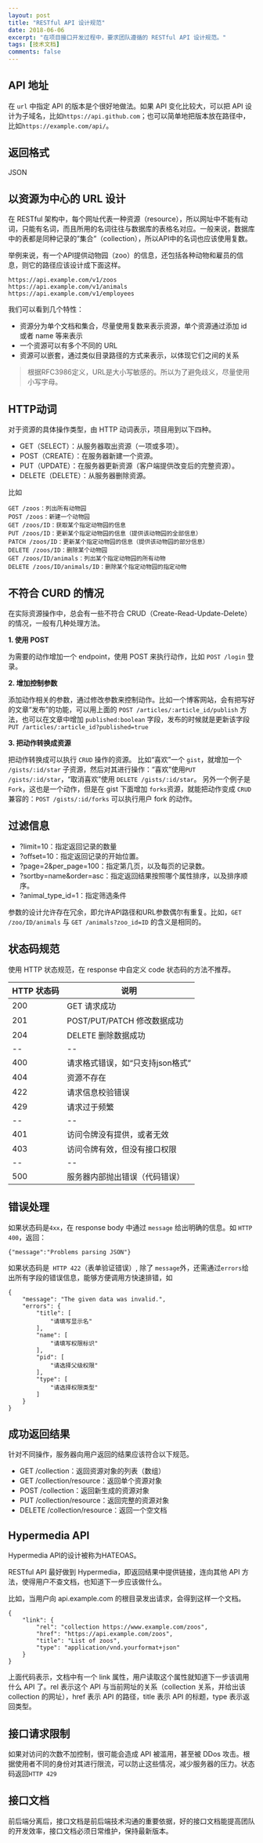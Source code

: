 ```yaml
---
layout: post
title: "RESTful API 设计规范"
date: 2018-06-06
excerpt: "在项目接口开发过程中，要求团队遵循的 RESTful API 设计规范。"
tags: [技术文档]
comments: false
---
```

## API 地址

在 ``url`` 中指定 API 的版本是个很好地做法。如果 API 变化比较大，可以把 API 设计为子域名，比如``https://api.github.com``；也可以简单地把版本放在路径中，比如``https://example.com/api/``。



## 返回格式

JSON



## 以资源为中心的 URL 设计

在 RESTful 架构中，每个网址代表一种资源（resource），所以网址中不能有动词，只能有名词，而且所用的名词往往与数据库的表格名对应。一般来说，数据库中的表都是同种记录的”集合”（collection），所以API中的名词也应该使用复数。

举例来说，有一个API提供动物园（zoo）的信息，还包括各种动物和雇员的信息，则它的路径应该设计成下面这样。
```
https://api.example.com/v1/zoos
https://api.example.com/v1/animals
https://api.example.com/v1/employees
```
我们可以看到几个特性：
 - 资源分为单个文档和集合，尽量使用复数来表示资源，单个资源通过添加 id 或者 name 等来表示
 - 一个资源可以有多个不同的 URL
 - 资源可以嵌套，通过类似目录路径的方式来表示，以体现它们之间的关系
> 根据RFC3986定义，URL是大小写敏感的。所以为了避免歧义，尽量使用小写字母。



## HTTP动词

对于资源的具体操作类型，由 HTTP 动词表示，项目用到以下四种。

- GET（SELECT）：从服务器取出资源（一项或多项）。
- POST（CREATE）：在服务器新建一个资源。
- PUT（UPDATE）：在服务器更新资源（客户端提供改变后的完整资源）。
- DELETE（DELETE）：从服务器删除资源。

比如
```
GET /zoos：列出所有动物园
POST /zoos：新建一个动物园
GET /zoos/ID：获取某个指定动物园的信息
PUT /zoos/ID：更新某个指定动物园的信息（提供该动物园的全部信息）
PATCH /zoos/ID：更新某个指定动物园的信息（提供该动物园的部分信息）
DELETE /zoos/ID：删除某个动物园
GET /zoos/ID/animals：列出某个指定动物园的所有动物
DELETE /zoos/ID/animals/ID：删除某个指定动物园的指定动物
```



## 不符合 CURD 的情况

在实际资源操作中，总会有一些不符合 CRUD（Create-Read-Update-Delete） 的情况，一般有几种处理方法。

**1. 使用 POST**

为需要的动作增加一个 endpoint，使用 POST 来执行动作，比如 ``POST /login`` 登录。

**2. 增加控制参数**

添加动作相关的参数，通过修改参数来控制动作。比如一个博客网站，会有把写好的文章“发布”的功能，可以用上面的 ``POST /articles/:article_id/publish`` 方法，也可以在文章中增加 ``published:boolean`` 字段，发布的时候就是更新该字段 ``PUT /articles/:article_id?published=true``

**3. 把动作转换成资源**

把动作转换成可以执行 ``CRUD`` 操作的资源。
比如“喜欢”一个 ``gist``，就增加一个 ``/gists/:id/star`` 子资源，然后对其进行操作：“喜欢”使用``PUT /gists/:id/star``，“取消喜欢”使用 ``DELETE /gists/:id/star``。
另外一个例子是 ``Fork``，这也是一个动作，但是在 gist 下面增加 ``forks``资源，就能把动作变成 ``CRUD`` 兼容的：``POST /gists/:id/forks`` 可以执行用户 fork 的动作。



## 过滤信息

- ?limit=10：指定返回记录的数量
- ?offset=10：指定返回记录的开始位置。
- ?page=2&per_page=100：指定第几页，以及每页的记录数。
- ?sortby=name&order=asc：指定返回结果按照哪个属性排序，以及排序顺序。
- ?animal_type_id=1：指定筛选条件

参数的设计允许存在冗余，即允许API路径和URL参数偶尔有重复。比如，``GET /zoo/ID/animals`` 与 ``GET /animals?zoo_id=ID`` 的含义是相同的。



## 状态码规范

使用 HTTP 状态规范，在 response 中自定义 code 状态码的方法不推荐。

| HTTP 状态码 | 说明                    |
| -------- | --------------------- |
| 200      | GET 请求成功              |
| 201      | POST/PUT/PATCH 修改数据成功 |
| 204      | DELETE 删除数据成功         |
| --       | --                    |
| 400      | 请求格式错误，如“只支持json格式”   |
| 404      | 资源不存在                 |
| 422      | 请求信息校验错误              |
| 429      | 请求过于频繁                |
| --       | --                    |
| 401      | 访问令牌没有提供，或者无效         |
| 403      | 访问令牌有效，但没有接口权限        |
| --       | --                    |
| 500      | 服务器内部抛出错误（代码错误）       |



## 错误处理

如果状态码是``4xx``，在 response body 中通过 ``message`` 给出明确的信息。如 ``HTTP 400``，返回：
```
{"message":"Problems parsing JSON"}
```
如果状态码是`` HTTP 422``（表单验证错误）, 除了 ``message``外，还需通过``errors``给出所有字段的错误信息，能够方便调用方快速排错，如
```
{
    "message": "The given data was invalid.",
    "errors": {
        "title": [
            "请填写显示名"
        ],
        "name": [
            "请填写权限标识"
        ],
        "pid": [
            "请选择父级权限"
        ],
        "type": [
            "请选择权限类型"
        ]
    }
}
```

## 成功返回结果
针对不同操作，服务器向用户返回的结果应该符合以下规范。

- GET /collection：返回资源对象的列表（数组）
- GET /collection/resource：返回单个资源对象
- POST /collection：返回新生成的资源对象
- PUT /collection/resource：返回完整的资源对象
- DELETE /collection/resource：返回一个空文档



## Hypermedia API

Hypermedia API的设计被称为HATEOAS。

RESTful API 最好做到 Hypermedia，即返回结果中提供链接，连向其他 API 方法，使得用户不查文档，也知道下一步应该做什么。

比如，当用户向 api.example.com 的根目录发出请求，会得到这样一个文档。
```
{
    "link": {
        "rel": "collection https://www.example.com/zoos",
        "href": "https://api.example.com/zoos",
        "title": "List of zoos",
        "type": "application/vnd.yourformat+json"
    }
}
```
上面代码表示，文档中有一个 link 属性，用户读取这个属性就知道下一步该调用什么 API 了。rel 表示这个 API 与当前网址的关系（collection 关系，并给出该 collection 的网址），href 表示 API 的路径，title 表示 API 的标题，type 表示返回类型。



## 接口请求限制

如果对访问的次数不加控制，很可能会造成 API 被滥用，甚至被 DDos 攻击。根据使用者不同的身份对其进行限流，可以防止这些情况，减少服务器的压力。状态码返回``HTTP 429``



## 接口文档

前后端分离后，接口文档是前后端技术沟通的重要依据，好的接口文档能提高团队的开发效率，接口文档必须日常维护，保持最新版本。
